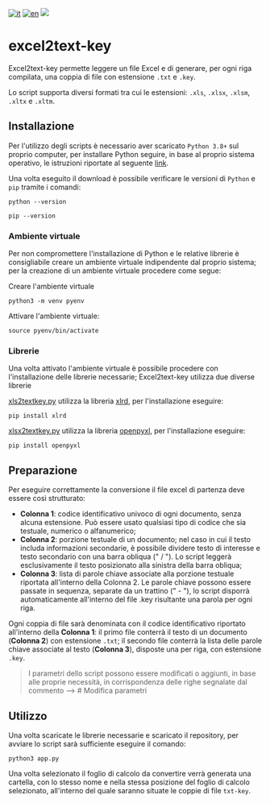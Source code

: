 [![it](https://img.shields.io/badge/lang-it-blue.svg)](https://github.com/logo94/excel2text-key/blob/main/README.md)
[![en](https://img.shields.io/badge/lang-en-yellow.svg)](https://github.com/logo94/excel2text-key/blob/main/README.en.md)
![](https://img.shields.io/badge/Python-3.8%2B-green.svg)

# excel2text-key
Excel2text-key permette leggere un file Excel e di generare, per ogni riga compilata, una coppia di file con estensione `.txt` e `.key`.

Lo script supporta diversi formati tra cui le estensioni: `.xls`, `.xlsx`, `.xlsm`, `.xltx` e `.xltm`.


## Installazione ##
Per l'utilizzo degli scripts è necessario aver scaricato `Python 3.8+` sul proprio computer, per installare Python seguire, in base al proprio sistema operativo, le istruzioni riportate al seguente [link](https://www.python.org/downloads/).

Una volta eseguito il download è possibile verificare le versioni di `Python` e `pip` tramite i comandi:

```
python --version
```
```
pip --version
```
### Ambiente virtuale ###
Per non compromettere l'installazione di Python e le relative librerie è consigliabile creare un ambiente virtuale indipendente dal proprio sistema; per la creazione di un ambiente virtuale procedere come segue:

Creare l'ambiente virtuale
```
python3 -m venv pyenv
```

Attivare l'ambiente virtuale:
```
source pyenv/bin/activate
```

### Librerie ###
Una volta attivato l'ambiente virtuale è possibile procedere con l'installazione delle librerie necessarie; Excel2text-key utilizza due diverse librerie

[xls2textkey.py](https://github.com/logo94/excel2text-key/blob/main/xls2textkey.py) utilizza la libreria [xlrd](https://pypi.org/project/xlrd/), per l'installazione eseguire:
```
pip install xlrd
```

[xlsx2textkey.py](https://github.com/logo94/excel2text-key/blob/main/xlsx2textkey.py) utilizza la libreria [openpyxl](https://openpyxl.readthedocs.io/en/stable/), per l'installazione eseguire:
```
pip install openpyxl
```

## Preparazione ##
Per eseguire correttamente la conversione il file excel di partenza deve essere così strutturato:

* **Colonna 1**: codice identificativo univoco di ogni documento, senza alcuna estensione. Può essere usato qualsiasi tipo di codice che sia testuale, numerico o alfanumerico; 
* **Colonna 2**: porzione testuale di un documento; nel caso in cui il testo includa informazioni secondarie, è possibile dividere testo di interesse e testo secondario con una barra obliqua (" / "). Lo script leggerà esclusivamente il testo posizionato alla sinistra della barra obliqua; 
* **Colonna 3**: lista di parole chiave associate alla porzione testuale riportata all'interno della Colonna 2. Le parole chiave possono essere passate in sequenza, separate da un trattino (" - "), lo script disporrà automaticamente all'interno del file .key risultante una parola per ogni riga.

Ogni coppia di file sarà denominata con il codice identificativo riportato all'interno della **Colonna 1**: il primo file conterrà il testo di un documento (**Colonna 2**) con estensione `.txt`; il secondo file conterrà la lista delle parole chiave associate al testo (**Colonna 3**), disposte una per riga, con estensione `.key`. 

>I parametri dello script possono essere modificati o aggiunti, in base alle proprie necessità, in corrispondenza delle righe segnalate dal commento --> # Modifica parametri

## Utilizzo ##
Una volta scaricate le librerie necessarie e scaricato il repository, per avviare lo script sarà sufficiente eseguire il comando:
```
python3 app.py
```
Una volta selezionato il foglio di calcolo da convertire verrà generata una cartella, con lo stesso nome e nella stessa posizione del foglio di calcolo selezionato, all'interno del quale saranno situate le coppie di file `txt-key`.
